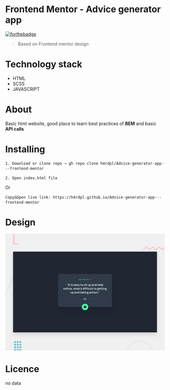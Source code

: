 # Frontend Mentor - Advice generator app

[![forthebadge](https://forthebadge.com/images/badges/built-with-love.svg)](https://forthebadge.com)

> Based on Frontend mentor design

Technology stack
======

* HTML
* SCSS
* JAVASCRIPT


About
======

Basic html website, good place to learn best practices of <b>BEM</b> and basic <b>API calls</b>

Installing
======

```
1. Download or clone repo → gh repo clone h4rdpl/Advice-generator-app---frontend-mentor
```

```
2. Open index.html file
```

Or
```
Copy&Open live link: https://h4rdpl.github.io/Advice-generator-app---frontend-mentor
```

Design
======
![Design preview for the Advice generator app coding challenge](./design/desktop-preview.jpg)

Licence
======

no data
